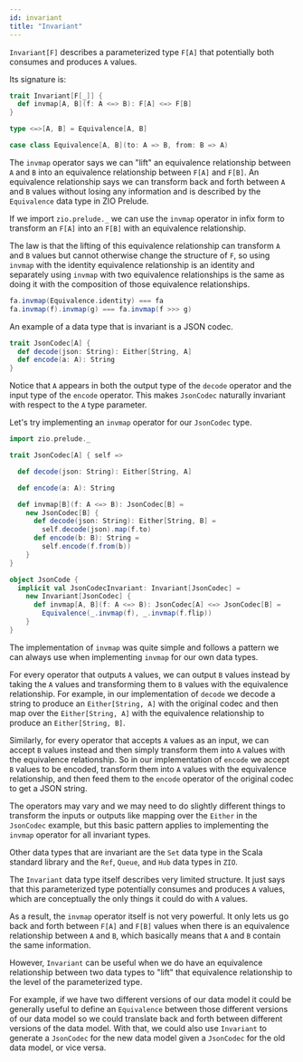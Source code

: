 ```yaml
---
id: invariant
title: "Invariant"
---
```


`Invariant[F]` describes a parameterized type `F[A]` that potentially both consumes and produces `A` values.

Its signature is:

```scala mdoc
trait Invariant[F[_]] {
  def invmap[A, B](f: A <=> B): F[A] <=> F[B]
}

type <=>[A, B] = Equivalence[A, B]

case class Equivalence[A, B](to: A => B, from: B => A)
```

The `invmap` operator says we can "lift" an equivalence relationship between `A` and `B` into an equivalence relationship between `F[A]` and `F[B]`. An equivalence relationship says we can transform back and forth between `A` and `B` values without losing any information and is described by the `Equivalence` data type in ZIO Prelude.

If we import `zio.prelude._` we can use the `invmap` operator in infix form to transform an `F[A]` into an `F[B]` with an equivalence relationship.

The law is that the lifting of this equivalence relationship can transform `A` and `B` values but cannot otherwise change the structure of `F`, so using `invmap` with the identity equivalence relationship is an identity and separately using `invmap` with two equivalence relationships is the same as doing it with the composition of those equivalence relationships.

```scala
fa.invmap(Equivalence.identity) === fa
fa.invmap(f).invmap(g) === fa.invmap(f >>> g)
```

An example of a data type that is invariant is a JSON codec.

```scala mdoc
trait JsonCodec[A] {
  def decode(json: String): Either[String, A]
  def encode(a: A): String
}
```

Notice that `A` appears in both the output type of the `decode` operator and the input type of the `encode` operator. This makes `JsonCodec` naturally invariant with respect to the `A` type parameter.

Let's try implementing an `invmap` operator for our `JsonCodec` type.

```scala mdoc:reset
import zio.prelude._

trait JsonCodec[A] { self =>

  def decode(json: String): Either[String, A]

  def encode(a: A): String

  def invmap[B](f: A <=> B): JsonCodec[B] =
    new JsonCodec[B] {
      def decode(json: String): Either[String, B] =
        self.decode(json).map(f.to)
      def encode(b: B): String =
        self.encode(f.from(b))
    }
}

object JsonCode {
  implicit val JsonCodecInvariant: Invariant[JsonCodec] =
    new Invariant[JsonCodec] {
      def invmap[A, B](f: A <=> B): JsonCodec[A] <=> JsonCodec[B] =
        Equivalence(_.invmap(f), _.invmap(f.flip))
    }
}
```

The implementation of `invmap` was quite simple and follows a pattern we can always use when implementing `invmap` for our own data types.

For every operator that outputs `A` values, we can output `B` values instead by taking the `A` values and transforming them to `B` values with the equivalence relationship. For example, in our implementation of `decode` we decode a string to produce an `Either[String, A]` with the original codec and then map over the `Either[String, A]` with the equivalence relationship to produce an `Either[String, B]`.

Similarly, for every operator that accepts `A` values as an input, we can accept `B` values instead and then simply transform them into `A` values with the equivalence relationship. So in our implementation of `encode` we accept `B` values to be encoded, transform them into `A` values with the equivalence relationship, and then feed them to the `encode` operator of the original codec to get a JSON string.

The operators may vary and we may need to do slightly different things to transform the inputs or outputs like mapping over the `Either` in the `JsonCodec` example, but this basic pattern applies to implementing the `invmap` operator for all invariant types.

Other data types that are invariant are the `Set` data type in the Scala standard library and the `Ref`, `Queue`, and `Hub` data types in `ZIO`.

The `Invariant` data type itself describes very limited structure. It just says that this parameterized type potentially consumes and produces `A` values, which are conceptually the only things it could do with `A` values.

As a result, the `invmap` operator itself is not very powerful. It only lets us go back and forth between `F[A]` and `F[B]` values when there is an equivalence relationship between `A` and `B`, which basically means that `A` and `B` contain the same information.

However, `Invariant` can be useful when we do have an equivalence relationship between two data types to "lift" that equivalence relationship to the level of the parameterized type.

For example, if we have two different versions of our data model it could be generally useful to define an `Equivalence` between those different versions of our data model so we could translate back and forth between different versions of the data model. With that, we could also use `Invariant` to generate a `JsonCodec` for the new data model given a `JsonCodec` for the old data model, or vice versa.
